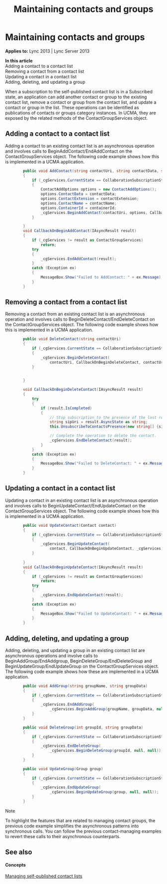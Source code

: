 ﻿---
title: Maintaining contacts and groups
TOCTitle: Maintaining contacts and groups
ms:assetid: 9233ed77-bebb-4ad4-aa9e-c19eb752d186
ms:mtpsurl: https://msdn.microsoft.com/en-us/library/Dn454634(v=office.15)
ms:contentKeyID: 57092876
ms.date: 07/24/2014
mtps_version: v=office.15
dev_langs:
- csharp
---

# Maintaining contacts and groups


**Applies to:** Lync 2013 | Lync Server 2013

**In this article**  
Adding a contact to a contact list  
Removing a contact from a contact list  
Updating a contact in a contact list  
Adding, deleting, and updating a group  

When a subscription to the self-published contact list is in a Subscribed state, an application can add another contact or group to the existing contact list, remove a contact or group from the contact list, and update a contact or group in the list. These operations can be identified as publications of contacts or groups category instances. In UCMA, they are exposed by the related methods of the ContactGroupServices object.

## Adding a contact to a contact list

Adding a contact to an existing contact list is an asynchronous operation and involves calls to BeginAddContact/EndAddContact on the ContactGroupServices object. The following code example shows how this is implemented in a UCMA application.

```csharp
        public void AddContact(string contactUri, string contactData, string contactExtension, string contactName, int containerId)
        {
            if (_cgServices.CurrentState == CollaborationSubscriptionState.Subscribed) 
            {
                ContactAddOptions options = new ContactAddOptions();
                options.ContactData = contactData;
                options.ContactExtension = contactExtension;
                options.ContactName = contactName;
                options.ContainerId = containerId;
                _cgServices.BeginAddContact(contactUri, options, CallbackOnBeginAddContact, _cgServices);
            }

        }
        void CallbackOnBeginAddContact(IAsyncResult result)
        {
            if (_cgServices != result as ContactGroupServices)
                return;
            try
            {
                _cgServices.EndAddContact(result);
            }
            catch (Exception ex)
            {
                MessageBox.Show("Failed to AddContact: " + ex.Message);
            }
        }

```

## Removing a contact from a contact list

Removing a contact from an existing contact list is an asynchronous operation and involves calls to BeginDeleteContact/EndDeleteContact on the ContactGroupServices object. The following code example shows how this is implemented in a UCMA application.

```csharp
        public void DeleteContact(string contactUri)
        {
            if (_cgServices.CurrentState == CollaborationSubscriptionState.Subscribed)
            {
                _cgServices.BeginDeleteContact(
                    contactUri, CallbackOnBeginDeleteContact, contactUri);
            }

                
        }

        void CallbackOnBeginDeleteContact(IAsyncResult result)
        {
            try
            {
                if (result.IsCompleted)
                {
                    // Stop subscription to the presence of the last removed contact.
                    string sipUri = result.AsyncState as string;
                    this.UnsubscribeToContactsPresence(new string[] {sipUri} );

                    // Complete the operation to delete the contact.
                    _cgServices.EndDeleteContact(result);
                }
            }
            catch (Exception ex)
            {
                MessageBox.Show("Failed to DeleteContact: " + ex.Message);
            }
        }

```

## Updating a contact in a contact list

Updating a contact in an existing contact list is an asynchronous operation and involves calls to BeginUpdateContact/EndUpdateContact on the ContactGroupServices object. The following code example shows how this is implemented in a UCMA application.

```csharp
        public void UpdateContact(Contact contact)
        {
            if (_cgServices.CurrentState == CollaborationSubscriptionState.Subscribed)
            {
                _cgServices.BeginUpdateContact(
                    contact, CallbackOnBeginUpdateContact, _cgServices);
            }
           
        }
        void CallbackOnBeginUpdateContact(IAsyncResult result)
        {
            if (_cgServices != result as ContactGroupServices)
                return;
            try
            {
                _cgServices.EndUpdateContact(result);
            }
            catch (Exception ex)
            {
                MessageBox.Show("Failed to UpdateContact: " + ex.Message);
            }
        }

```

## Adding, deleting, and updating a group

Adding, deleting, and updating a group in an existing contact list are asynchronous operations and involve calls to BeginAddGroup/EndAddgroup, BeginDeleteGroup/EndDeleteGroup and BeginUpdateGroup/EndUpdateGroup on the ContactGroupServices object. The following code example shows how these are implemented in a UCMA application.

```csharp
        public void AddGroup(string groupName, string groupData)
        {
            if (_cgServices.CurrentState == CollaborationSubscriptionState.Subscribed)
            {
                _cgServices.EndAddGroup(
                    _cgServices.BeginAddGroup(groupName, groupData, null, null));
            }
        }

        public void DeleteGroup(int groupId, string groupData)
        {
            if (_cgServices.CurrentState == CollaborationSubscriptionState.Subscribed)
            {
                _cgServices.EndDeleteGroup(
                    _cgServices.BeginDeleteGroup(groupId, null, null));
            }
        }

        public void UpdateGroup(Group group)
        {
            if (_cgServices.CurrentState == CollaborationSubscriptionState.Subscribed)
            {
                _cgServices.EndUpdateGroup(
                    _cgServices.BeginUpdateGroup(group, null, null));
            }
        }

```


> [!NOTE]
> <P>To highlight the features that are related to managing contact groups, the previous code example simplifies the asynchronous patterns into synchronous calls. You can follow the previous contact-managing examples to revert these calls to their asynchronous counterparts.</P>



## See also

#### Concepts

[Managing self-published contact lists](managing-self-published-contact-lists.md)

